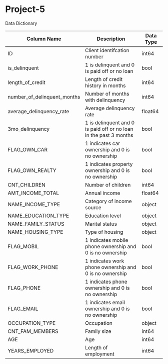 # Project-5

Data Dictionary

| Column Name | Description | Data Type |
|-------------|-------------|----------|
| ID | Client identifcation number | int64 |
| is_delinquent | 1 is delinquent and 0 is paid off or no loan | bool |
| length_of_credit | Length of credit history in months | int64 |
| number_of_delinquent_months | Number of months with delinquency | int64 |
| average_delinquency_rate | Average delinquency rate | float64 |
| 3mo_delinquency | 1 is delinquent and 0 is paid off or no loan in the past 3 months | bool |
| FLAG_OWN_CAR | 1 indicates car ownership and 0 is no ownership | bool |
| FLAG_OWN_REALTY | 1 indicates property ownership and 0 is no ownership | bool |
| CNT_CHILDREN | Number of children | int64 |
| AMT_INCOME_TOTAL | Annual income | float64 |
| NAME_INCOME_TYPE | Category of income source | object |
| NAME_EDUCATION_TYPE | Education level | object |
| NAME_FAMILY_STATUS | Marital status | object |
| NAME_HOUSING_TYPE | Type of housing | object |
| FLAG_MOBIL | 1 indicates mobile phone ownership and 0 is no ownership | bool |
| FLAG_WORK_PHONE | 1 indicates work phone ownership and 0 is no ownership | bool |
| FLAG_PHONE | 1 indicates phone ownership and 0 is no ownership | bool |
| FLAG_EMAIL | 1 indicates email ownership and 0 is no ownership | bool |
| OCCUPATION_TYPE | Occupation | object |
| CNT_FAM_MEMBERS | Family size | int64 |
| AGE | Age | int64 |
| YEARS_EMPLOYED | Length of employment | int64 |
